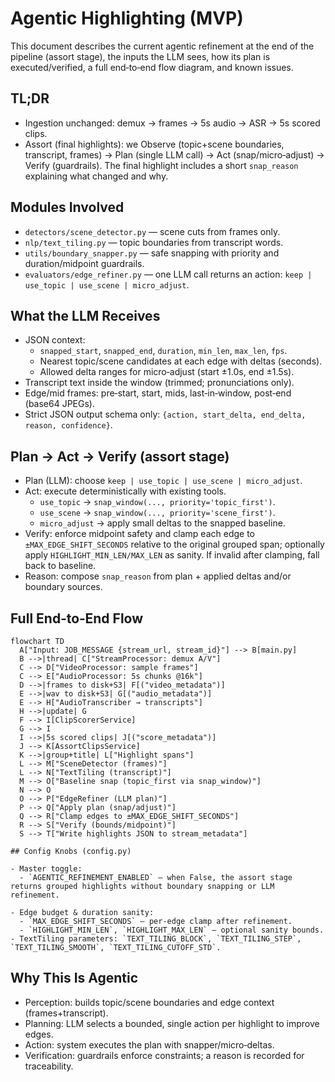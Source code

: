 # Agentic Highlighting (MVP)

This document describes the current agentic refinement at the end of the pipeline (assort stage), the inputs the LLM sees, how its plan is executed/verified, a full end‑to‑end flow diagram, and known issues.

## TL;DR

- Ingestion unchanged: demux → frames → 5s audio → ASR → 5s scored clips.
- Assort (final highlights): we Observe (topic+scene boundaries, transcript, frames) → Plan (single LLM call) → Act (snap/micro‑adjust) → Verify (guardrails). The final highlight includes a short `snap_reason` explaining what changed and why.

## Modules Involved

- `detectors/scene_detector.py` — scene cuts from frames only.
- `nlp/text_tiling.py` — topic boundaries from transcript words.
- `utils/boundary_snapper.py` — safe snapping with priority and duration/midpoint guardrails.
- `evaluators/edge_refiner.py` — one LLM call returns an action: `keep | use_topic | use_scene | micro_adjust`.

## What the LLM Receives

- JSON context:
  - `snapped_start`, `snapped_end`, `duration`, `min_len`, `max_len`, `fps`.
  - Nearest topic/scene candidates at each edge with deltas (seconds).
  - Allowed delta ranges for micro‑adjust (start ±1.0s, end ±1.5s).
- Transcript text inside the window (trimmed; pronunciations only).
- Edge/mid frames: pre‑start, start, mids, last‑in‑window, post‑end (base64 JPEGs).
- Strict JSON output schema only: `{action, start_delta, end_delta, reason, confidence}`.

## Plan → Act → Verify (assort stage)

- Plan (LLM): choose `keep | use_topic | use_scene | micro_adjust`.
- Act: execute deterministically with existing tools.
  - `use_topic` → `snap_window(..., priority='topic_first')`.
  - `use_scene` → `snap_window(..., priority='scene_first')`.
  - `micro_adjust` → apply small deltas to the snapped baseline.
- Verify: enforce midpoint safety and clamp each edge to `±MAX_EDGE_SHIFT_SECONDS` relative to the original grouped span; optionally apply `HIGHLIGHT_MIN_LEN/MAX_LEN` as sanity. If invalid after clamping, fall back to baseline.
- Reason: compose `snap_reason` from plan + applied deltas and/or boundary sources.

## Full End‑to‑End Flow

```mermaid
flowchart TD
  A["Input: JOB_MESSAGE {stream_url, stream_id}"] --> B[main.py]
  B -->|thread| C["StreamProcessor: demux A/V"]
  C --> D["VideoProcessor: sample frames"]
  C --> E["AudioProcessor: 5s chunks @16k"]
  D -->|frames to disk+S3| F[("video_metadata")]
  E -->|wav to disk+S3| G[("audio_metadata")]
  E --> H["AudioTranscriber → transcripts"]
  H -->|update| G
  F --> I[ClipScorerService]
  G --> I
  I -->|5s scored clips| J[("score_metadata")]
  J --> K[AssortClipsService]
  K -->|group+title| L["Highlight spans"]
  L --> M["SceneDetector (frames)"]
  L --> N["TextTiling (transcript)"]
  M --> O["Baseline snap (topic_first via snap_window)"]
  N --> O
  O --> P["EdgeRefiner (LLM plan)"]
  P --> Q["Apply plan (snap/adjust)"]
  Q --> R["Clamp edges to ±MAX_EDGE_SHIFT_SECONDS"]
  R --> S["Verify (bounds/midpoint)"]
  S --> T["Write highlights JSON to stream_metadata"]

## Config Knobs (config.py)

- Master toggle:
  - `AGENTIC_REFINEMENT_ENABLED` — when False, the assort stage returns grouped highlights without boundary snapping or LLM refinement.

- Edge budget & duration sanity:
  - `MAX_EDGE_SHIFT_SECONDS` — per-edge clamp after refinement.
  - `HIGHLIGHT_MIN_LEN`, `HIGHLIGHT_MAX_LEN` — optional sanity bounds.
- TextTiling parameters: `TEXT_TILING_BLOCK`, `TEXT_TILING_STEP`, `TEXT_TILING_SMOOTH`, `TEXT_TILING_CUTOFF_STD`.
```


## Why This Is Agentic

- Perception: builds topic/scene boundaries and edge context (frames+transcript).
- Planning: LLM selects a bounded, single action per highlight to improve edges.
- Action: system executes the plan with snapper/micro‑deltas.
- Verification: guardrails enforce constraints; a reason is recorded for traceability.
